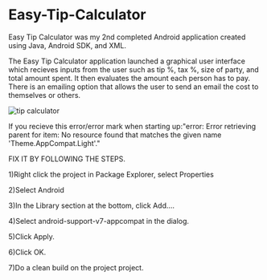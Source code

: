 # Easy-Tip-Calculator

Easy Tip Calculator was my 2nd completed Android application created using Java, Android SDK, and XML. 

The Easy Tip Calculator application launched a graphical user interface which recieves inputs from the user such as tip %, tax %, size of party, and total amount spent. It then evaluates the amount each person has to pay. There is an emailing option that allows the user to send an email the cost to themselves or others.



![tip calculator](https://cloud.githubusercontent.com/assets/17654819/13552858/4720d08e-e341-11e5-824f-0d2ae8ad2ad9.png)


















If you recieve this error/error mark when starting up:"error: Error retrieving parent for item: No resource found that matches the given name 'Theme.AppCompat.Light'." 

FIX IT BY FOLLOWING THE STEPS.

1)Right click the project in Package Explorer, select Properties

2)Select Android

3)In the Library section at the bottom, click Add....

4)Select android-support-v7-appcompat in the dialog.

5)Click Apply.

6)Click OK.

7)Do a clean build on the project project.






